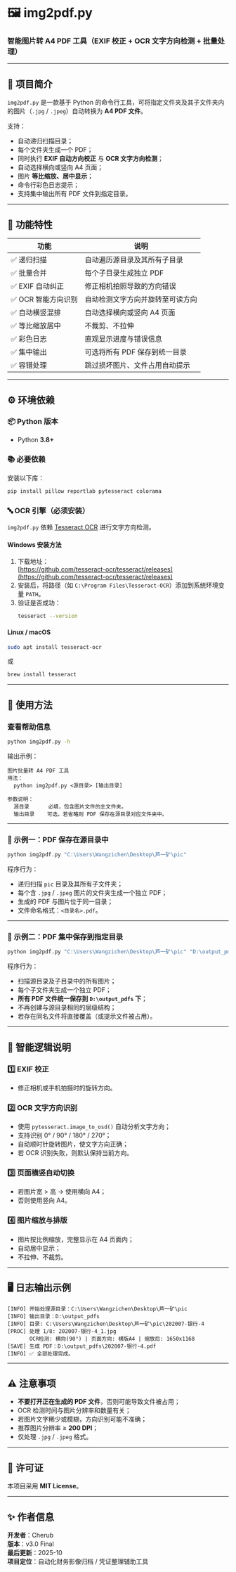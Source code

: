 # 🖼️ img2pdf.py  
### 智能图片转 A4 PDF 工具（EXIF 校正 + OCR 文字方向检测 + 批量处理）

---

## 📘 项目简介

`img2pdf.py` 是一款基于 Python 的命令行工具，可将指定文件夹及其子文件夹内的图片（`.jpg` / `.jpeg`）自动转换为 **A4 PDF 文件**。

支持：
- 自动递归扫描目录；
- 每个文件夹生成一个 PDF；
- 同时执行 **EXIF 自动方向校正** 与 **OCR 文字方向检测**；
- 自动选择横向或竖向 A4 页面；
- 图片 **等比缩放、居中显示**；
- 命令行彩色日志提示；
- 支持集中输出所有 PDF 文件到指定目录。

---

## 🧩 功能特性

| 功能 | 说明 |
|------|------|
| ✅ 递归扫描 | 自动遍历源目录及其所有子目录 |
| ✅ 批量合并 | 每个子目录生成独立 PDF |
| ✅ EXIF 自动纠正 | 修正相机拍照导致的方向错误 |
| ✅ OCR 智能方向识别 | 自动检测文字方向并旋转至可读方向 |
| ✅ 自动横竖混排 | 自动选择横向或竖向 A4 页面 |
| ✅ 等比缩放居中 | 不裁剪、不拉伸 |
| ✅ 彩色日志 | 直观显示进度与错误信息 |
| ✅ 集中输出 | 可选将所有 PDF 保存到统一目录 |
| ✅ 容错处理 | 跳过损坏图片、文件占用自动提示 |

---

## ⚙️ 环境依赖

### 📦 Python 版本
- Python **3.8+**

### 📚 必要依赖
安装以下库：
```bash
pip install pillow reportlab pytesseract colorama
```

### 🔤 OCR 引擎（必须安装）
`img2pdf.py` 依赖 [Tesseract OCR](https://github.com/tesseract-ocr/tesseract) 进行文字方向检测。

#### Windows 安装方法
1. 下载地址：  
   [https://github.com/tesseract-ocr/tesseract/releases](https://github.com/tesseract-ocr/tesseract/releases)
2. 安装后，将路径（如 `C:\Program Files\Tesseract-OCR`）添加到系统环境变量 `PATH`。
3. 验证是否成功：
   ```bash
   tesseract --version
   ```

#### Linux / macOS
```bash
sudo apt install tesseract-ocr
```
或
```bash
brew install tesseract
```

---

## 🚀 使用方法

### 查看帮助信息
```bash
python img2pdf.py -h
```

输出示例：
```
图片批量转 A4 PDF 工具
用法：
  python img2pdf.py <源目录> [输出目录]

参数说明：
  源目录      必填，包含图片文件的主文件夹。
  输出目录    可选，若省略则 PDF 保存在源目录对应文件夹中。
```

---

### 📁 示例一：PDF 保存在源目录中
```bash
python img2pdf.py "C:\Users\Wangzichen\Desktop\芦一矿\pic"
```
程序行为：
- 递归扫描 `pic` 目录及其所有子文件夹；
- 每个含 `.jpg` / `.jpeg` 图片的文件夹生成一个独立 PDF；
- 生成的 PDF 与图片位于同一目录；
- 文件命名格式：`<目录名>.pdf`。

---

### 📁 示例二：PDF 集中保存到指定目录
```bash
python img2pdf.py "C:\Users\Wangzichen\Desktop\芦一矿\pic" "D:\output_pdfs"
```
程序行为：
- 扫描源目录及子目录中的所有图片；
- 每个子文件夹生成一个独立 PDF；
- **所有 PDF 文件统一保存到 `D:\output_pdfs` 下**；
- 不再创建与源目录相同的层级结构；
- 若存在同名文件将直接覆盖（或提示文件被占用）。

---

## 🧠 智能逻辑说明

### 1️⃣ EXIF 校正  
- 修正相机或手机拍摄时的旋转方向。

### 2️⃣ OCR 文字方向识别  
- 使用 `pytesseract.image_to_osd()` 自动分析文字方向；
- 支持识别 0° / 90° / 180° / 270°；
- 自动顺时针旋转图片，使文字方向正确；
- 若 OCR 识别失败，则默认保持当前方向。

### 3️⃣ 页面横竖自动切换  
- 若图片宽 > 高 → 使用横向 A4；
- 否则使用竖向 A4。

### 4️⃣ 图片缩放与排版  
- 图片按比例缩放，完整显示在 A4 页面内；
- 自动居中显示；
- 不拉伸、不裁剪。

---

## 🖥️ 日志输出示例

```
[INFO] 开始处理源目录：C:\Users\Wangzichen\Desktop\芦一矿\pic
[INFO] 输出目录：D:\output_pdfs
[INFO] 目录: C:\Users\Wangzichen\Desktop\芦一矿\pic\202007-银行-4
[PROC] 处理 1/8: 202007-银行-4_1.jpg
       OCR检测: 横向(90°) | 页面方向: 横版A4 | 缩放后: 1650x1168
[SAVE] 生成 PDF：D:\output_pdfs\202007-银行-4.pdf
[INFO] ✅ 全部处理完成。
```

---

## ⚠️ 注意事项

- **不要打开正在生成的 PDF 文件**，否则可能导致文件被占用；
- OCR 检测时间与图片分辨率和数量有关；
- 若图片文字稀少或模糊，方向识别可能不准确；
- 推荐图片分辨率 ≥ **200 DPI**；
- 仅处理 `.jpg` / `.jpeg` 格式。

---

## 🧾 许可证

本项目采用 **MIT License**。

---

## ✨ 作者信息

**开发者**：Cherub  
**版本**：v3.0 Final  
**最后更新**：2025-10  
**项目定位**：自动化财务影像归档 / 凭证整理辅助工具  
